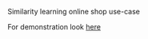 Similarity learning online shop use-case

For demonstration look [here](https://github.com/elliotalderson999/where2buyit_final/blob/main/where2buyit-demo.pdf)
